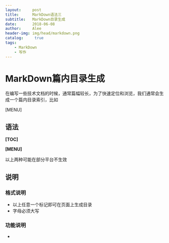 ```yaml
---
layout:     post
title:      MarkDown语法三
subtitle:   MarkDown目录生成
date:       2018-06-08
author:     Alee
header-img: img/head/markdown.png
catalog: 	 true
tags:
    - MarkDown
    - 写作
---
```


# MarkDown篇内目录生成

在编写一些技术文档的时候，通常篇幅较长，为了快速定位和浏览，我们通常会生成一个篇内目录索引，比如

[MENU]

## 语法

**\[TOC]**

**\[MENU]**

以上两种可能在部分平台不生效



## 说明

### 格式说明

* 以上任意一个标记即可在页面上生成目录
* 字母必须大写



### 功能说明

* 